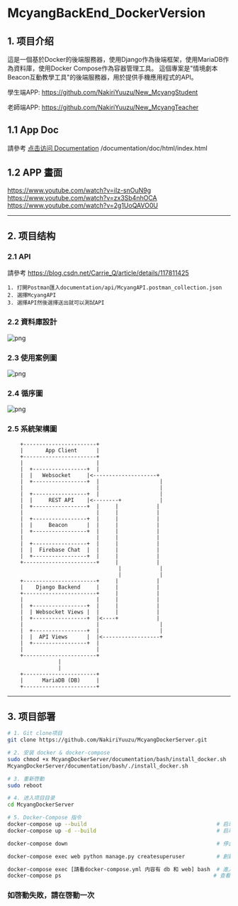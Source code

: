 # McyangBackEnd_DockerVersion
## 1. 项目介绍
這是一個基於Docker的後端服務器，使用Django作為後端框架，使用MariaDB作為資料庫，使用Docker Compose作為容器管理工具。
這個專案是"情境劇本Beacon互動教學工具"的後端服務器，用於提供手機應用程式的API。

學生端APP: https://github.com/NakiriYuuzu/New_McyangStudent

老師端APP: https://github.com/NakiriYuuzu/New_McyangTeacher

## 1.1 App Doc
請參考 [点击访问 Documentation](documentation/doc/html/index.html)
/documentation/doc/html/index.html

## 1.2 APP 畫面
https://www.youtube.com/watch?v=iIz-snOuN9g
https://www.youtube.com/watch?v=zx3Sb4nhOCA
https://www.youtube.com/watch?v=2g1UoQAVO0U

---
## 2. 项目结构
### 2.1 API
請參考 https://blog.csdn.net/Carrie_Q/article/details/117811425

    1. 打開Postman匯入documentation/api/McyangAPI.postman_collection.json
    2. 選擇McyangAPI
    3. 選擇API然後選擇送出就可以測試API

### 2.2 資料庫設計
![png](documentation/image/img.png)

### 2.3 使用案例圖
![png](documentation/image/usecase.svg)

### 2.4 循序圖
![png](documentation/image/SequenceDiagram.svg)

### 2.5 系統架構圖
```angular2html
    +-----------------------+
    |       App Client      |
    +-----------------------+
    |                       |
    |  +-----------------+  |
    |  |   Websocket     |<--------------------+
    |  +-----------------+  |                   |
    |                       |                   |
    |  +-----------------+  |                   |
    |  |     REST API    |<--------+            |
    |  +-----------------+  |     |            |
    |                       |     |            |
    |  +-----------------+  |     |            |
    |  |     Beacon      |  |     |            |
    |  +-----------------+  |     |            |
    |                       |     |            |
    |  +-----------------+  |     |            |
    |  |  Firebase Chat  |  |     |            |
    |  +-----------------+  |     |            |
    +-----------------------+     |            |
                                   |            |
                                   |            |
    +-----------------------+     |            |
    |    Django Backend     |     |            |
    +-----------------------+     |            |
    |                       |     |            |
    |  +-----------------+  |     |            |
    |  | Websocket Views |  |     |            |
    |  +-----------------+  |<----+            |
    |                       |                   |
    |  +-----------------+  |                   |
    |  |  API Views      |  |<------------------+
    |  +-----------------+  |
    |                       |
    +-----------------------+
                |
                |
    +-----------------------+
    |      MariaDB (DB)     |
    +-----------------------+

```

---
## 3. 项目部署
```bash
# 1. Git clone项目
git clone https://github.com/NakiriYuuzu/McyangDockerServer.git

# 2. 安装 docker & docker-compose
sudo chmod +x McyangDockerServer/documentation/bash/install_docker.sh
McyangDockerServer/documentation/bash/./install_docker.sh

# 3. 重新啓動
sudo reboot

# 4. 进入项目目录
cd McyangDockerServer

# 5. Docker-Compose 指令
docker-compose up --build                                         # 启动项目與視窗
docker-compose up -d --build                                      # 启动项目與背景執行

docker-compose down                                               # 停止项目

docker-compose exec web python manage.py createsuperuser          # 創建超級用戶

docker-compose exec [請看docker-compose.yml 内容有 db 和 web] bash  # 進入容器
docker-compose ps                                                # 查看容器狀態
```

### 如啓動失敗，請在啓動一次